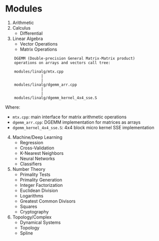 Modules
====
1. Arithmetic
2. Calculus
   - Differential
3. Linear Algebra
   - Vector Operations
   - Matrix Operations
```
    DGEMM (Double-precision General Matrix-Matrix product) 
    operations on arrays and vectors call tree:

    modules/linalg/mtx.cpp
                |
                |
    modules/linalg/dgemm_arr.cpp
                |
                |
    modules/linalg/dgemm_kernel_4x4_sse.S

```
Where:
- `mtx.cpp`: main interface for matrix arithmetic operations
- `dgemm_arr.cpp`: DGEMM implementation for matrices as arrays
- `dgemm_kernel_4x4_sse.S`: 4x4 block micro kernel SSE implementation

4. Machine/Deep Learning
   - Regression
   - Cross-Validation
   - K-Nearest Neighbors
   - Neural Networks
   - Classifiers
5. Number Theory
   - Primality Tests
   - Primality Generation
   - Integer Factorization
   - Euclidean Division
   - Logarithms
   - Greatest Common Divisors
   - Squares
   - Cryptography
6. Topology/Complex
   - Dynamical Systems
   - Topology
   - Spline
